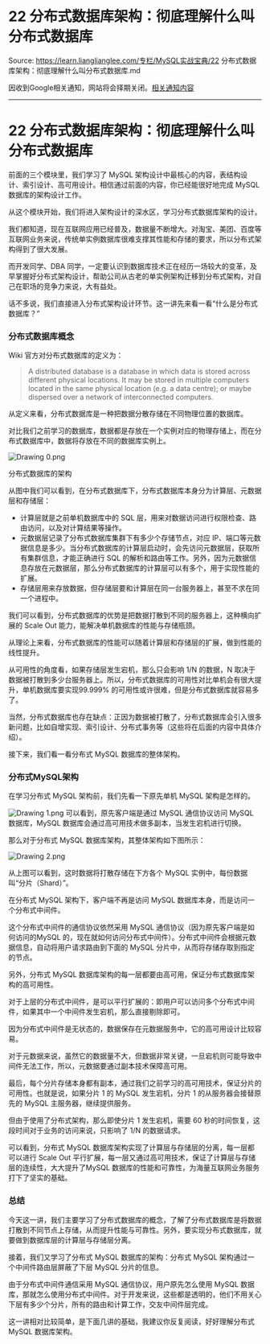# 22  分布式数据库架构：彻底理解什么叫分布式数据库 

Source: https://learn.lianglianglee.com/专栏/MySQL实战宝典/22  分布式数据库架构：彻底理解什么叫分布式数据库.md

因收到Google相关通知，网站将会择期关闭。[相关通知内容](https://lumendatabase.org/notices/44265620)

---

# 22 分布式数据库架构：彻底理解什么叫分布式数据库

前面的三个模块里，我们学习了 MySQL 架构设计中最核心的内容，表结构设计、索引设计、高可用设计。相信通过前面的内容，你已经能很好地完成 MySQL 数据库的架构设计工作。

从这个模块开始，我们将进入架构设计的深水区，学习分布式数据库架构的设计。

我们都知道，现在互联网应用已经普及，数据量不断增大。对淘宝、美团、百度等互联网业务来说，传统单实例数据库很难支撑其性能和存储的要求，所以分布式架构得到了很大发展。

而开发同学、DBA 同学，一定要认识到数据库技术正在经历一场较大的变革，及早掌握好分布式架构设计，帮助公司从古老的单实例架构迁移到分布式架构，对自己在职场的竞争力来说，大有益处。

话不多说，我们直接进入分布式架构设计环节。这一讲先来看一看“什么是分布式数据库？”

### 分布式数据库概念

Wiki 官方对分布式数据库的定义为：

> A distributed database is a database in which data is stored across different physical locations. It may be stored in multiple computers located in the same physical location (e.g. a data centre); or maybe dispersed over a network of interconnected computers.

从定义来看，分布式数据库是一种把数据分散存储在不同物理位置的数据库。

对比我们之前学习的数据库，数据都是存放在一个实例对应的物理存储上，而在分布式数据库中，数据将存放在不同的数据库实例上。

![Drawing 0.png](assets/CioPOWDwBKCAEJhCAAGqGQf7oRA517.jpg)

分布式数据库的架构

从图中我们可以看到，在分布式数据库下，分布式数据库本身分为计算层、元数据层和存储层：

* 计算层就是之前单机数据库中的 SQL 层，用来对数据访问进行权限检查、路由访问，以及对计算结果等操作。
* 元数据层记录了分布式数据库集群下有多少个存储节点，对应 IP、端口等元数据信息是多少。当分布式数据库的计算层启动时，会先访问元数据层，获取所有集群信息，才能正确进行 SQL 的解析和路由等工作。另外，因为元数据信息存放在元数据层，那么分布式数据库的计算层可以有多个，用于实现性能的扩展。
* 存储层用来存放数据，但存储层要和计算层在同一台服务器上，甚至不求在同一个进程中。

我们可以看到，分布式数据库的优势是把数据打散到不同的服务器上，这种横向扩展的 Scale Out 能力，能解决单机数据库的性能与存储瓶颈。

从理论上来看，分布式数据库的性能可以随着计算层和存储层的扩展，做到性能的线性提升。

从可用性的角度看，如果存储层发生宕机，那么只会影响 1/N 的数据，N 取决于数据被打散到多少台服务器上。所以，分布式数据库的可用性对比单机会有很大提升，单机数据库要实现99.999% 的可用性或许很难，但是分布式数据库就容易多了。

当然，分布式数据库也存在缺点：正因为数据被打散了，分布式数据库会引入很多新问题，比如自增实现、索引设计、分布式事务等（这些将在后面的内容中具体介绍）。

接下来，我们看一看分布式 MySQL 数据库的整体架构。

### 分布式MySQL架构

在学习分布式 MySQL 架构前，我们先看一下原先单机 MySQL 架构是怎样的。

![Drawing 1.png](assets/Cgp9HWDwBLGAQwqhAAC-vh9tMJc469.jpg)
可以看到，原先客户端是通过 MySQL 通信协议访问 MySQL 数据库，MySQL 数据库会通过高可用技术做多副本，当发生宕机进行切换。

那么对于分布式 MySQL 数据库架构，其整体架构如下图所示：

![Drawing 2.png](assets/CioPOWDwBMGATGn4AAE-TVO6njo113.jpg)

从上图可以看到，这时数据将打散存储在下方各个 MySQL 实例中，每份数据叫“分片（Shard）”。

在分布式 MySQL 架构下，客户端不再是访问 MySQL 数据库本身，而是访问一个分布式中间件。

这个分布式中间件的通信协议依然采用 MySQL 通信协议（因为原先客户端是如何访问的MySQL 的，现在就如何访问分布式中间件）。分布式中间件会根据元数据信息，自动将用户请求路由到下面的 MySQL 分片中，从而将存储存取到指定的节点。

另外，分布式 MySQL 数据库架构的每一层都要由高可用，保证分布式数据库架构的高可用性。

对于上层的分布式中间件，是可以平行扩展的：即用户可以访问多个分布式中间件，如果其中一个中间件发生宕机，那么直接剔除即可。

因为分布式中间件是无状态的，数据保存在元数据服务中，它的高可用设计比较容易。

对于元数据来说，虽然它的数据量不大，但数据非常关键，一旦宕机则可能导致中间件无法工作，所以，元数据要通过副本技术保障高可用。

最后，每个分片存储本身都有副本，通过我们之前学习的高可用技术，保证分片的可用性。也就是说，如果分片 1 的 MySQL 发生宕机，分片 1 的从服务器会接替原先的 MySQL 主服务器，继续提供服务。

但由于使用了分布式架构，那么即使分片 1 发生宕机，需要 60 秒的时间恢复，这段时间对于业务的访问来说，只影响了 1/N 的数据请求。

可以看到，分布式 MySQL 数据库架构实现了计算层与存储层的分离，每一层都可以进行 Scale Out 平行扩展，每一层又通过高可用技术，保证了计算层与存储层的连续性，大大提升了MySQL 数据库的性能和可靠性，为海量互联网业务服务打下了坚实的基础。

### 总结

今天这一讲，我们主要学习了分布式数据库的概念，了解了分布式数据库是将数据打散到不同节点上存储，从而提升性能与可靠性。另外，要实现分布式数据库，就要做到数据库层的计算层与存储层分离。

接着，我们又学习了分布式 MySQL 数据库的架构：分布式 MySQL 架构通过一个中间件路由层屏蔽了下层 MySQL 分片的信息。

由于分布式中间件通信采用 MySQL 通信协议，用户原先怎么使用 MySQL 数据库，那就怎么使用分布式中间件。对于开发来说，这些都是透明的，他们不用关心下层有多少个分片，所有的路由和计算工作，交友中间件层完成。

这一讲相对比较简单，是下面几讲的基础，我建议你反复阅读，好好理解分布式 MySQL 数据库架构。